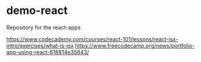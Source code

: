 # demo-react
Repository for the react-apps


https://www.codecademy.com/courses/react-101/lessons/react-jsx-intro/exercises/what-is-jsx
https://www.freecodecamp.org/news/portfolio-app-using-react-618814e35843/
